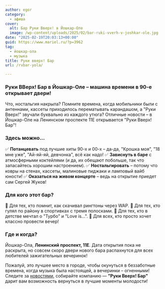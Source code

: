 ```yaml
---
author: egor
category:
  - афиша
cover:
  alt: Бар Руки Вверх! в Йошкар-Оле
  image: /wp-content/uploads/2025/02/bar-ruki-vverh-v-joshkar-ole.jpg
date: "2025-02-19T20:03:13+00:00"
guid: https://www.mariel.ru/?p=3962
tag:
  - йошкар-ола
  - музыка
title: Руки вверх! Бар
url: /rvbar-yola/

---
```

### **Руки ВВерх! Бар в Йошкар-Оле – машина времени в 90-е открывает двери!**

Что, ностальгия накрыла? Помните времена, когда мобильники были с антеннами, кассеты приходилось перематывать карандашом, а "Руки Вверх!" звучали буквально из каждого утюга? Отличные новости – в Йошкар-Оле на Ленинском проспекте 11Е открывается "Руки Вверх! Бар"!

### **Здесь можно…**

✅ **Потанцевать** под лучшие хиты 90-х и 00-х – да-да, "Крошка моя", "18 мне уже", "Ай-яй-яй, девчонка", всё как надо!
✅ **Зависнуть в баре** с атмосферными коктейлями (и да, их обещают побольше, так что запасайтесь хорошим настроением).
✅ **Ностальгировать** – потому что ковры на стенах, кассеты, малиновые пиджаки и ламповый вайб юности!
✅ **Оказаться на живом концерте** – ведь на открытие приедет сам Сергей Жуков!

### **Для кого этот бар?**

🔹 Для тех, кто помнит, как скачивал рингтоны через WAP.
🔹 Для тех, кто гулял по району в спортивках с тремя полосками.
🔹 Для тех, кто в детстве мечтал о "Турбо" и "Love is…".
🔹 Для всех, кто просто хочет классно провести вечер!

### **Где и когда?**

Йошкар-Ола, **Ленинский проспект, 11Е**. Дата открытия пока не раскрыта, но совсем скоро двери нового бара распахнутся для всех любителей зажигательных вечеринок!

Пожалуй, это лучшее место в городе, чтобы окунуться в беззаботные времена, когда музыка была настоящей, а вечеринки – огненными! Следите за [новостями](https://yola.rvbar.ru/), собирайте компанию — **"Руки Вверх! Бар"** дарит вам возможность вернуться в лучшие моменты молодости!
